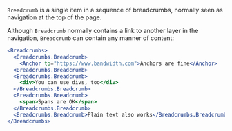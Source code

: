 `Breadcrumb` is a single item in a sequence of breadcrumbs, normally seen as navigation at the top of the page.

Although `Breadcrumb` normally contains a link to another layer in the navigation, `Breadcrumb` can contain any manner of content:
```jsx harmony
<Breadcrumbs>
  <Breadcrumbs.Breadcrumb>
    <Anchor to="https://www.bandwidth.com">Anchors are fine</Anchor>
  <Breadcrumbs.Breadcrumb>
  <Breadcrumbs.Breadcrumb>
    <div>You can use divs, too</div>
  </Breadcrumbs.Breadcrumb>
  <Breadcrumbs.Breadcrumb>
    <span>Spans are OK</span>
  </Breadcrumbs.Breadcrumb>
  <Breadcrumbs.Breadcrumb>Plain text also works</Breadcrumbs.Breadcrumb>
</Breadcrumbs>
```
